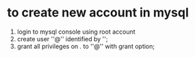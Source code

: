 # to create new account in mysql
1. login to mysql console using root account
2. create user '<username>'@'<hostname>' identified by '<password>';
3. grant all privileges on *.* to '<user>'@'<host>' with grant option;










